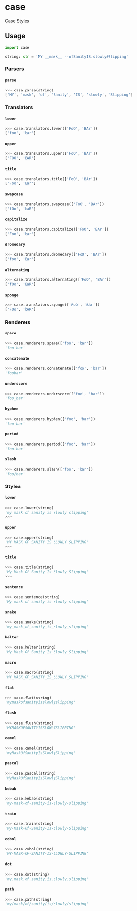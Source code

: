 # case
Case Styles

## Usage
```python
import case

string: str = 'MY __mask__ --ofSanityIS.slowly#Slipping'
```

### Parsers

#### `parse`
```python
>>> case.parse(string)
['MY', 'mask', 'of', 'Sanity', 'IS', 'slowly', 'Slipping']
```

### Translators

#### `lower`
```python
>>> case.translators.lower(['FoO', 'BAr'])
['foo', 'bar']
```

#### `upper`
```python
>>> case.translators.upper(['FoO', 'BAr'])
['FOO', 'BAR']
```

#### `title`
```python
>>> case.translators.title(['FoO', 'BAr'])
['Foo', 'Bar']
```

#### `swapcase`
```python
>>> case.translators.swapcase(['FoO', 'BAr'])
['fOo', 'baR']
```

#### `capitalize`
```python
>>> case.translators.capitalize(['FoO', 'BAr'])
['Foo', 'bar']
```

#### `dromedary`
```python
>>> case.translators.dromedary(['FoO', 'BAr'])
['foo', 'Bar']
```

#### `alternating`
```python
>>> case.translators.alternating(['FoO', 'BAr'])
['fOo', 'BaR']
```

#### `sponge`
```python
>>> case.translators.sponge(['FoO', 'BAr'])
['FOo', 'bAR']
```

### Renderers

#### `space`
```python
>>> case.renderers.space(['foo', 'bar'])
'foo bar'
```

#### `concatenate`
```python
>>> case.renderers.concatenate(['foo', 'bar'])
'foobar'
```

#### `underscore`
```python
>>> case.renderers.underscore(['foo', 'bar'])
'foo_bar'
```

#### `hyphen`
```python
>>> case.renderers.hyphen(['foo', 'bar'])
'foo-bar'
```

#### `period`
```python
>>> case.renderers.period(['foo', 'bar'])
'foo.bar'
```

#### `slash`
```python
>>> case.renderers.slash(['foo', 'bar'])
'foo/bar'
```

### Styles

#### `lower`
```python
>>> case.lower(string)
'my mask of sanity is slowly slipping'
>>>
```

#### `upper`
```python
>>> case.upper(string)
'MY MASK OF SANITY IS SLOWLY SLIPPING'
>>>
```

#### `title`
```python
>>> case.title(string)
'My Mask Of Sanity Is Slowly Slipping'
>>>
```

#### `sentence`
```python
>>> case.sentence(string)
'My mask of sanity is slowly slipping'
```

#### `snake`
```python
>>> case.snake(string)
'my_mask_of_sanity_is_slowly_slipping'
```

#### `helter`
```python
>>> case.helter(string)
'My_Mask_Of_Sanity_Is_Slowly_Slipping'
```

#### `macro`
```python
>>> case.macro(string)
'MY_MASK_OF_SANITY_IS_SLOWLY_SLIPPING'
```

#### `flat`
```python
>>> case.flat(string)
'mymaskofsanityisslowlyslipping'
```

#### `flush`
```python
>>> case.flush(string)
'MYMASKOFSANITYISSLOWLYSLIPPING'
```

#### `camel`
```python
>>> case.camel(string)
'myMaskOfSanityIsSlowlySlipping'
```

#### `pascal`
```python
>>> case.pascal(string)
'MyMaskOfSanityIsSlowlySlipping'
```

#### `kebab`
```python
>>> case.kebab(string)
'my-mask-of-sanity-is-slowly-slipping'
```

#### `train`
```python
>>> case.train(string)
'My-Mask-Of-Sanity-Is-Slowly-Slipping'
```

#### `cobol`
```python
>>> case.cobol(string)
'MY-MASK-OF-SANITY-IS-SLOWLY-SLIPPING'
```

#### `dot`
```python
>>> case.dot(string)
'my.mask.of.sanity.is.slowly.slipping'
```

#### `path`
```python
>>> case.path(string)
'my/mask/of/sanity/is/slowly/slipping'
```
